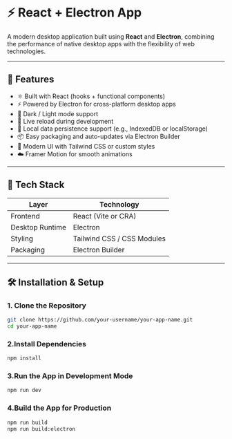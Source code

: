 # ⚡ React + Electron App

A modern desktop application built using **React** and **Electron**, combining the performance of native desktop apps with the flexibility of web technologies.

---

## 🚀 Features

- ⚛️ Built with React (hooks + functional components)
- ⚡ Powered by Electron for cross-platform desktop apps
- 🌙 Dark / Light mode support
- 🔄 Live reload during development
- 💾 Local data persistence support (e.g., IndexedDB or localStorage)
- 📦 Easy packaging and auto-updates via Electron Builder
- 🎨 Modern UI with Tailwind CSS or custom styles
- ☁️ Framer Motion for smooth animations

---

## 🧩 Tech Stack

| Layer | Technology |
|--------|-------------|
| Frontend | React (Vite or CRA) |
| Desktop Runtime | Electron |
| Styling | Tailwind CSS / CSS Modules |
| Packaging | Electron Builder |


---

## 🛠️ Installation & Setup

### 1. Clone the Repository
```bash
git clone https://github.com/your-username/your-app-name.git
cd your-app-name
```

### 2.Install Dependencies
```bash
npm install
```

### 3.Run the App in Development Mode
```bash
npm run dev
```
### 4.Build the App for Production
```bash
npm run build
npm run build:electron
```

